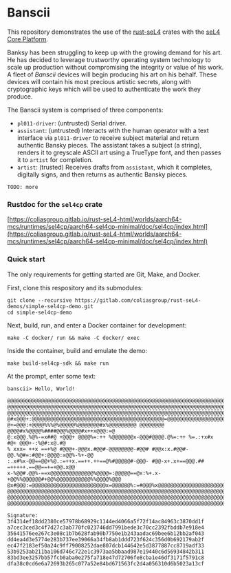 # Banscii

This repository demonstrates the use of the [rust-seL4](https://gitlab.com/coliasgroup/rust-seL4) crates with the [seL4 Core Platform](https://github.com/BreakawayConsulting/sel4cp).

Banksy has been struggling to keep up with the growing demand for his art.
He has decided to leverage trustworthy operating system technology to scale up production without compromising the integrity or value of his work.
A fleet of _Banscii_ devices will begin producing his art on his behalf.
These devices will contain his most precious artistic secrets, along with cryptographic keys which will be used to authenticate the work they produce.

The Banscii system is comprised of three components:

- `pl011-driver`: (untrusted)
    Serial driver.
- `assistant`: (untrusted)
    Interacts with the human operator with a text interface via `pl011-driver` to receive subject material and return authentic Bansky pieces.
    The assistant takes a subject (a string), renders it to greyscale ASCII art using a TrueType font, and then passes it to `artist` for completion.
- `artist`: (trusted)
    Receives drafts from `assistant`, which it completes, digitally signs, and then returns as authentic Bansky pieces.

```
TODO: more
```

### Rustdoc for the `sel4cp` crate

[https://coliasgroup.gitlab.io/rust-seL4-html/worlds/aarch64-mcs/runtimes/sel4cp/aarch64-sel4cp-minimal/doc/sel4cp/index.html](https://coliasgroup.gitlab.io/rust-seL4-html/worlds/aarch64-mcs/runtimes/sel4cp/aarch64-sel4cp-minimal/doc/sel4cp/index.html)

### Quick start

The only requirements for getting started are Git, Make, and Docker.

First, clone this respository and its submodules:

```
git clone --recursive https://gitlab.com/coliasgroup/rust-seL4-demos/simple-sel4cp-demo.git
cd simple-sel4cp-demo
```

Next, build, run, and enter a Docker container for development:

```
make -C docker/ run && make -C docker/ exec
```

Inside the container, build and emulate the demo:

```
make build-sel4cp-sdk && make run
```

At the prompt, enter some text:

```
banscii> Hello, World!

@@@@@@@@@@@@@@@@@@@@@@@@@@@@@@@@@@@@@@@@@@@@@@@@@@@@@@@@@@@@@@@@@@@@@@@@@@@@@@@@@@@@@@@
@@@@@@@@@@@@@@@@@@@@@@@@@@@@@@@@@@@@@@@@@@@@@@@@@@@@@@@@@@@@@@@@@@@@@@@@@@@@@@@@@@@@@@@
@@@@@@@@@@@@@@@@@@@@@@@@@@@@@@@@@@@@@@@@@@@@@@@@@@@@@@@@@@@@@@@@@@@@@@@@@@@@@@@@@@@@@@@
@#x@@@+:@@@@@@@@@@@@@@@@@@@@@@@@@@@@@@@@@@@@@@@@@@@=@@@@@@@@@@@@@@@@@@@@@@@@@@@@@@@@#%@
@+=@@@:+@@@@%%%@%@@@@@%@@@@@@@#x%@@@@@@@@@ @@@@@@@@ @@@@#x%@@@@%####@@@%@@@@#x++x@@@:=@
@:x@@@.%@%-=x##@ +@@@+ @@@@%=:++ %@@@@@@@x-@@@#@@@@.@%=:++ %=.:+x#x #@+ @@@+-:%@#:x@.#@
% xxx= ++x ==+%@ #@@@+-@@@x.#@@#-@@@@@@@@-#@@# #@@x:x.#@@#-@@.%@#=:#@@+:@@@@:x@@%-%+-@@
:.x#%x-@@==@@+%@.:=++x.==++.++==@%#@@@@@#-@@@- #@@-x+.x+==@@@.## =+++++.==@@==+=+@@.x@@
x-%@@#.@@%-==x@@@@@@@@@@@@@@%@@@@=:@@@@@==@x:%+.x-+@@%%@@@@@@#+@@%@@@@@@@@@@@%%@@@@%@@@
@x#@@@:=@@@@@@@@@@@@@@@@@@@@@@@@x=@@@@@@%:=#@@@%x@@@@@@@@@@@@@@@@@@@@@@@@@@@@@@@@@@#+@@
@@@@@@@@@@@@@@@@@@@@@@@@@@@@@@@@@@@@@@@@@@@@@@@@@@@@@@@@@@@@@@@@@@@@@@@@@@@@@@@@@@@@@@@
@@@@@@@@@@@@@@@@@@@@@@@@@@@@@@@@@@@@@@@@@@@@@@@@@@@@@@@@@@@@@@@@@@@@@@@@@@@@@@@@@@@@@@@
@@@@@@@@@@@@@@@@@@@@@@@@@@@@@@@@@@@@@@@@@@@@@@@@@@@@@@@@@@@@@@@@@@@@@@@@@@@@@@@@@@@@@@@

Signature:
3f4314ef18dd2380ce57978b68929c1144ed4066a5f72f14ac84963c3870dd1f
a7cec3ced3c4f7d27c3ab770fc023746dd7991bede3c70cc2392fbddb7e918e4
35641576ee267c3e08c1b7b628fab90b7750e1b243aadac69bee6b12bb2af043
dd4ea4d3e5774e283b737ee39066a34fb8ab1ddd723f624c356d0b692179ab2f
ec47f2183ef50a24c9ff79008252dae807dcb144642e5d3877887cc8719adf33
53b9253ab211ba106d746c722e1c3973aa5bbaad987e19440c6d56934842b311
83bd3ee3257bb57fcb0aba0e275fa718e47d72706fe8cba1e46df3171f5791c8
dfa38c0cd6e6a72693b265c077a52e84bd671563fc2d4a056310d6b5023a13cf
```
